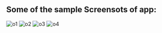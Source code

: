 ## Some of the sample Screensots of app:
![o1](https://github.com/RagulParajuli/Tic-Tac-Toe/assets/117198787/9fd22499-31d0-4fb7-a5e4-491ceba3f52c)
![o2](https://github.com/RagulParajuli/Tic-Tac-Toe/assets/117198787/f9fce2d2-d173-40da-aa5e-7c4772b40616)
![o3](https://github.com/RagulParajuli/Tic-Tac-Toe/assets/117198787/ab28b867-ff25-4d36-b98e-da0a285f66b4)
![o4](https://github.com/RagulParajuli/Tic-Tac-Toe/assets/117198787/627a0496-a275-4c48-97db-250ad7b279e3)
